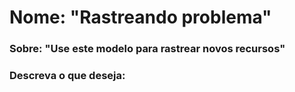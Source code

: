 # Nome: "Rastreando problema"
### Sobre: "Use este modelo para rastrear novos recursos"

### Descreva o que deseja:





